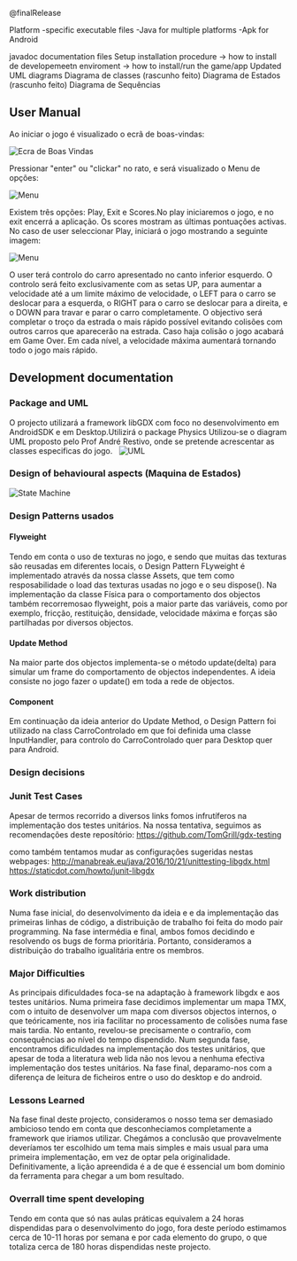 @finalRelease

Platform -specific executable files
-Java for multiple platforms
-Apk for Android

javadoc documentation files
Setup installation procedure
-> how to install de developemeetn enviroment
-> how to install/run the game/app
Updated UML diagrams
Diagrama de classes
(rascunho feito)
Diagrama de Estados
(rascunho feito)
Diagrama de Sequências
## User Manual
  
  Ao iniciar o jogo é visualizado o ecrã de boas-vindas:
  
  ![Ecra de Boas Vindas](firstScreen.png)
  
  Pressionar "enter" ou "clickar" no rato, e será visualizado o Menu de opções:
  
  ![Menu](SecondScreen.png)
  
  Existem três opções: Play, Exit e Scores.No play iniciaremos o jogo, e no exit encerrá a aplicação. Os scores mostram as últimas pontuações activas.
  No caso de user seleccionar Play, iniciará o jogo mostrando a seguinte imagem:
  
  ![Menu](gameScreen.png)
  
  O user terá controlo do carro apresentado no canto inferior esquerdo. O controlo será feito exclusivamente com as setas UP, para aumentar a velocidade até a um limite máximo de velocidade, o LEFT para o carro se deslocar para a esquerda, o RIGHT para o carro se deslocar para a direita, e o DOWN para travar e parar o carro completamente.
  O objectivo será completar o troço da estrada o mais rápido possível evitando colisões com outros carros que aparecerão na estrada. Caso haja colisão o jogo acabará em Game Over. Em cada nível, a velocidade máxima aumentará tornando todo o jogo mais rápido.

## Development documentation

  ### Package and UML
    
  O projecto utilizará a framework libGDX com foco no desenvolvimento em AndroidSDK e em Desktop.Utilizirá o package Physics
  Utilizou-se o diagram UML proposto pelo Prof André Restivo, onde se pretende acrescentar as classes especificas do jogo.
  
  ![UML](UMLvelesc.png)
 
  
  
  ### Design of behavioural aspects (Maquina de Estados)

  ![State Machine](stateMachine.png)


 ###  Design Patterns usados
 
 #### Flyweight
 Tendo em conta o uso de texturas no jogo, e sendo que muitas das  texturas são reusadas em diferentes locais, o Design Pattern FLyweight é implementado através da nossa classe Assets, que tem como resposabilidade o load das texturas usadas no jogo e o seu dispose(). 
 Na implementação da classe Física para o comportamento dos objectos também recorremosao flyweight, pois a maior parte das variáveis, como por exemplo, fricção, restituição, densidade, velocidade máxima e forças são partilhadas por diversos objectos.
 
#### Update Method
Na maior parte dos objectos implementa-se o método update(delta) para simular um frame do comportamento de objectos independentes. A ideia consiste no jogo fazer o update() em toda a rede de objectos.

#### Component
Em continuação da ideia anterior do Update Method, o Design Pattern foi utilizado na class CarroControlado em que foi definida uma classe InputHandler, para controlo do CarroControlado quer para Desktop quer para Android.

### Design decisions 
  
  
  
  ### Junit Test Cases
  
  Apesar de termos recorrido  a diversos links fomos infrutíferos na implementação dos testes unitários.
  Na nossa tentativa, seguimos as recomendações deste reposítório:
  https://github.com/TomGrill/gdx-testing
  
  como também tentamos mudar as configurações sugeridas nestas webpages:
  http://manabreak.eu/java/2016/10/21/unittesting-libgdx.html
  https://staticdot.com/howto/junit-libgdx
 
### Work distribution

Numa fase inicial, do desenvolvimento da ideia e e da implementação das primeiras linhas de código, a distribuição de trabalho foi feita do modo pair programming. Na fase intermédia e final, ambos fomos decidindo e resolvendo os bugs de forma prioritária.
Portanto, consideramos a distribuição do trabalho igualitária entre os membros. 

### Major Difficulties

As principais dificuldades foca-se na adaptação à framework libgdx e aos testes unitários.
Numa primeira fase decidimos implementar um mapa TMX, com o intuito de desenvolver um mapa com diversos objectos internos, o que teóricamente, nos iria facilitar no processamento de colisões numa fase mais tardia. No entanto, revelou-se precisamente o contraŕio, com consequências ao nível do tempo dispendido. 
Num segunda fase, encontramos dificuldades na implementação dos testes unitários, que apesar de toda a literatura web lida não nos levou a nenhuma efectiva implementação dos testes unitários.
Na fase final, deparamo-nos com a diferença de leitura de ficheiros entre o uso do desktop e do android.

### Lessons Learned

Na fase final deste projecto, consideramos o nosso tema ser demasiado ambicioso tendo em conta que desconheciamos completamente a framework que iriamos utilizar. Chegámos a conclusão que provavelmente deveríamos ter escolhido um tema mais simples e mais usual para uma primeira implementação, em vez de optar pela originalidade. Definitivamente, a lição apreendida é a de que é essencial um bom dominio da ferramenta para chegar a um bom resultado.

### Overrall time spent developing 
Tendo em conta que só nas aulas práticas equivalem a 24 horas dispendidas para o desenvolvimento do jogo, fora deste período estimamos cerca de 10-11 horas por semana e por cada elemento do grupo, o que totaliza cerca de 180 horas dispendidas neste projecto.
